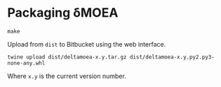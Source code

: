 # Packaging δMOEA

```
make
```

Upload from `dist` to Bitbucket using the web interface.

```
twine upload dist/deltamoea-x.y.tar.gz dist/deltamoea-x.y.py2.py3-none-any.whl
```

Where `x.y` is the current version number.
